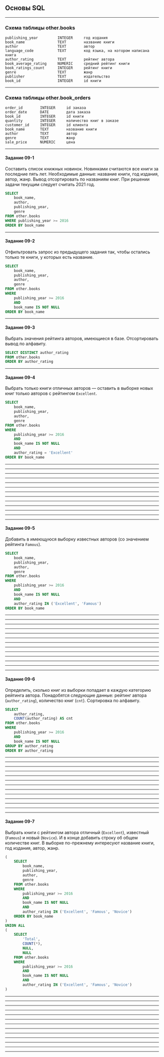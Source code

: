 ## Основы SQL ##

----

### Схема таблицы other.books ###

    publishing_year         INTEGER     год издания
    book_name               TEXT        название книги
    author                  TEXT        автор
    language_code           TEXT        код языка, на котором написана книга
    author_rating           TEXT        рейтинг автора
    book_average_rating     NUMERIC     средний рейтинг книги
    book_ratings_count      INTEGER     рейтинг книги
    genre                   TEXT        жанр
    publisher               TEXT        издательство
    book_id                 INTEGER     id книги

----

### Схема таблицы other.book_orders ###

    order_id        INTEGER     id заказа
    order_date      DATE        дата заказа
    book_id         INTEGER     id книги
    quantity        INTEGER     количество книг в заказе
    customer_id     INTEGER     id клиента
    book_name       TEXT        название книги
    author          TEXT        автор
    genre           TEXT        жанр
    sale_price      NUMERIC     цена

----

#### **Задание 09-1** ####

Составить список книжных новинок. Новинками считаются все книги за последние
пять лет. Необходимые данные: название книги, год издания, автор, жанр.
Вывод отсортировать по названиям книг. При решении задачи текущим следует
считать 2021 год.

```sql
SELECT
    book_name,
    author,
    publishing_year,
    genre
FROM other.books
WHERE publishing_year >= 2016
ORDER BY book_name
```

----

#### **Задание 09-2** ####

Отфильтровать запрос из предыдущего задания так, чтобы остались только те книги,
у которых есть название.

```sql
SELECT
    book_name,
    publishing_year,
    author,
    genre
FROM other.books
WHERE
    publishing_year >= 2016
    AND
    book_name IS NOT NULL
ORDER BY book_name
```

----

#### **Задание 09-3** ####

Выбрать значения рейтинга авторов, имеющиеся в базе.
Отсортировать вывод по алфавиту.

```sql
SELECT DISTINCT author_rating
FROM other.books
ORDER BY author_rating
```

----

#### **Задание 09-4** ####

Выбрать только книги отличных авторов&nbsp;&mdash; оставить в выборке новых книг
только авторов с рейтингом `Excellent`.

```sql
SELECT
    book_name,
    publishing_year,
    author,
    genre
FROM other.books
WHERE
    publishing_year >= 2016
    AND
    book_name IS NOT NULL
    AND
    author_rating = 'Excellent'
ORDER BY book_name
```

----

----

----

----

----

----

----

----

----

----

----

----

----

#### **Задание 09-5** ####

Добавить в имеющуюся выборку известных авторов (со значением рейтинга `Famous`).

```sql
SELECT
    book_name,
    publishing_year,
    author,
    genre
FROM other.books
WHERE
    publishing_year >= 2016
    AND
    book_name IS NOT NULL
    AND
    author_rating IN ('Excellent', 'Famous')
ORDER BY book_name
```

----

----

----

----

----

----

----

----

----

----

----

----

----

#### **Задание 09-6** ####

Определить, сколько книг из выборки попадает в каждую категорию рейтинга автора.
Понадобятся следующие данные: рейтинг автора (`author_rating`), количество книг
(`cnt`).
Сортировка по алфавиту.

```sql
SELECT
    author_rating,
    COUNT(author_rating) AS cnt
FROM other.books
WHERE
    publishing_year >= 2016
    AND
    book_name IS NOT NULL
GROUP BY author_rating
ORDER BY author_rating
```

----

----

----

----

----

----

----

----

----

----

----

----

----

#### **Задание 09-7** ####

Выбрать книги с рейтингом автора отличный (`Excellent`), известный (`Famous`) и
новый (`Novice`). И в конце добавить строку об общем количестве книг. В выборке
по-прежнему интересуют название книги, год издания, автор, жанр.

```sql
(
    SELECT
        book_name,
        publishing_year,
        author,
        genre
    FROM other.books
    WHERE
        publishing_year >= 2016
        AND
        book_name IS NOT NULL
        AND
        author_rating IN ('Excellent', 'Famous', 'Novice')
    ORDER BY book_name
)
UNION ALL
(
    SELECT
        'Total',
        COUNT(*),
        NULL,
        NULL
    FROM other.books
    WHERE
        publishing_year >= 2016
        AND
        book_name IS NOT NULL
        AND
        author_rating IN ('Excellent', 'Famous', 'Novice')
)
```

----

----

----

----

----

----

----

----

----

----

----

----

----
